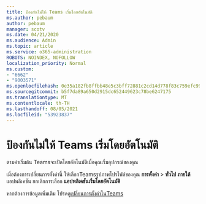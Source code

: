 ```yaml
---
title: ป้องกันไม่ให้ Teams เริ่มโดยอัตโนมัติ
ms.author: pebaum
author: pebaum
manager: scotv
ms.date: 04/21/2020
ms.audience: Admin
ms.topic: article
ms.service: o365-administration
ROBOTS: NOINDEX, NOFOLLOW
localization_priority: Normal
ms.custom:
- "6662"
- "9003571"
ms.openlocfilehash: 0e35a182fb8ffbb48e5c3bff72881c2cd14d778f83c759efc99c372900de6991
ms.sourcegitcommit: b5f7da89a650d2915dc652449623c78be6247175
ms.translationtype: MT
ms.contentlocale: th-TH
ms.lasthandoff: 08/05/2021
ms.locfileid: "53923837"
---
```

# <a name="prevent-teams-from-starting-automatically"></a>ป้องกันไม่ให้ Teams เริ่มโดยอัตโนมัติ

ตามค่าเริ่มต้น Teamsจะเปิดโดยอัตโนมัติเมื่อคุณเริ่มอุปกรณ์ของคุณ

เมื่อต้องการเปลี่ยนการตั้งค่านี้ ให้เลือกTeamsรูปภาพโปรไฟล์ของคุณ **การตั้งค่า**  >   **ทั่วไป** **ภายใต้** แอปพลิเคชัน ยกเลิกการเลือก **แอปพลิเคชันเริ่มโดยอัตโนมัติ**

หากต้องการข้อมูลเพิ่มเติม โปรดดู[เปลี่ยนการตั้งค่าในTeams](https://support.microsoft.com/office/b506e8f1-1a96-4cf1-8c6b-b6ed4f424bc7)
